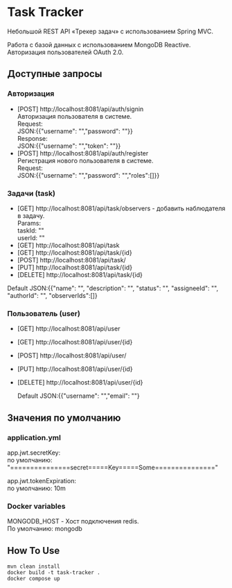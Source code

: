 # Task Tracker

Небольшой REST API «Трекер задач» с использованием Spring MVC.<br>

Работа с базой данных с использованием MongoDB Reactive.<br>
Авторизация пользователей OAuth 2.0.<br>

## Доступные запросы

### Авторизация

* [POST] http://localhost:8081/api/auth/signin <br>
  Авторизация пользователя в системе.<br>
  Request:<br>JSON:{{"username": "","password": ""}} <br>
  Response:<br>JSON:{{"username": "","token": ""}}
* [POST] http://localhost:8081/api/auth/register <br>
  Регистрация нового пользователя в системе.<br>
  Request:<br>JSON:{{"username": "","password": "","roles":[]}}

### Задачи (task)

* [GET] http://localhost:8081/api/task/observers - добавить наблюдателя в задачу.<br>
  Params:<br>
  taskId: ""<br>
  userId: ""<br>
* [GET] http://localhost:8081/api/task
* [GET] http://localhost:8081/api/task/{id}
* [POST] http://localhost:8081/api/task/
* [PUT] http://localhost:8081/api/task/{id}
* [DELETE] http://localhost:8081/api/task/{id}

Default JSON:{{"name": "",
"description": "",
"status": "",
"assigneeId": "",
"authorId": "",
"observerIds":[]}

### Пользователь (user)

* [GET] http://localhost:8081/api/user
* [GET] http://localhost:8081/api/user/{id}
* [POST] http://localhost:8081/api/user/
* [PUT] http://localhost:8081/api/user/{id}
* [DELETE] http://localhost:8081/api/user/{id}

  Default JSON:{{"username": "","email": ""}

## Значения по умолчанию

### application.yml

app.jwt.secretKey:<br> по умолчанию:  "===============secret=====Key=====Some==============="

app.jwt.tokenExpiration:<br> по умолчанию:  10m

### Docker variables

MONGODB_HOST - Хост подключения redis.<br>
По умолчанию: mongodb

## How To Use

```
mvn clean install
docker build -t task-tracker .
docker compose up
```
